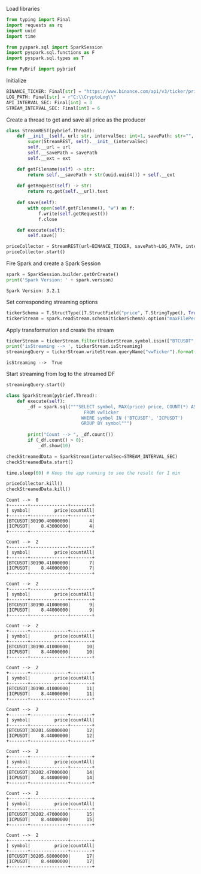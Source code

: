 <div class="cell markdown">

Load libraries

</div>

<div class="cell code" data-execution_count="1">

``` python
from typing import Final
import requests as rq
import uuid
import time

from pyspark.sql import SparkSession
import pyspark.sql.functions as F
import pyspark.sql.types as T

from PyBrif import pybrief
```

</div>

<div class="cell markdown">

Initialize

</div>

<div class="cell code" data-execution_count="2">

``` python
BINANCE_TICKER: Final[str] = "https://www.binance.com/api/v3/ticker/price"
LOG_PATH: Final[str] = r"C:\\CryptoLog\\"
API_INTERVAL_SEC: Final[int] = 3
STREAM_INTERVAL_SEC: Final[int] = 6
```

</div>

<div class="cell markdown">

Create a thread to get and save all price as the producer

</div>

<div class="cell code" data-execution_count="3">

``` python
class StreamREST(pybrief.Thread):
    def __init__(self, url: str, intervalSec: int=1, savePath: str="", ext: str=".json") -> None:
        super(StreamREST, self).__init__(intervalSec)
        self.__url = url
        self.__savePath = savePath
        self.__ext = ext

    def getFilename(self) -> str:
        return self.__savePath + str(uuid.uuid4()) + self.__ext
    
    def getRequest(self) -> str:
        return rq.get(self.__url).text
    
    def save(self):
        with open(self.getFilename(), "w") as f:
            f.write(self.getRequest())
            f.close

    def execute(self):
        self.save()

priceCollector = StreamREST(url=BINANCE_TICKER, savePath=LOG_PATH, intervalSec=API_INTERVAL_SEC)
priceCollector.start()
```

</div>

<div class="cell markdown">

Fire Spark and create a Spark Session

</div>

<div class="cell code" data-execution_count="4">

``` python
spark = SparkSession.builder.getOrCreate()
print('Spark Version: ' + spark.version)
```

<div class="output stream stdout">

    Spark Version: 3.2.1

</div>

</div>

<div class="cell markdown">

Set corresponding streaming options

</div>

<div class="cell code" data-execution_count="5">

``` python
tickerSchema = T.StructType([T.StructField("price", T.StringType(), True),T.StructField("symbol", T.StringType(), True)])
tickerStream = spark.readStream.schema(tickerSchema).option("maxFilePerTrigger", 1).json(LOG_PATH)
```

</div>

<div class="cell markdown">

Apply transformation and create the stream

</div>

<div class="cell code" data-execution_count="6">

``` python
tickerStream = tickerStream.filter(tickerStream.symbol.isin(["BTCUSDT", "DOGEUSDT", "ICPUSDT", "AXSUSDT", "SOLUSDT"]))
print('isStreaming --> ', tickerStream.isStreaming)
streamingQuery = tickerStream.writeStream.queryName("vwTicker").format("memory").outputMode("append")
```

<div class="output stream stdout">

    isStreaming -->  True

</div>

</div>

<div class="cell markdown">

Start streaming from log to the streamed DF

</div>

<div class="cell code" data-execution_count="7">

``` python
streamingQuery.start()

class SparkStream(pybrief.Thread):
    def execute(self):
        _df = spark.sql("""SELECT symbol, MAX(price) price, COUNT(*) AS countAll
                             FROM vwTicker
                            WHERE symbol IN ('BTCUSDT', 'ICPUSDT')
                            GROUP BY symbol""")
        
        print("Count --> ", _df.count())
        if (_df.count() > 0):
            _df.show(10)

checkStreamedData = SparkStream(intervalSec=STREAM_INTERVAL_SEC)
checkStreamedData.start()

time.sleep(60) # Keep the app running to see the result for 1 min

priceCollector.kill()
checkStreamedData.kill()
```

<div class="output stream stdout">

``` 
Count -->  0
+-------+--------------+--------+
| symbol|         price|countAll|
+-------+--------------+--------+
|BTCUSDT|30190.40000000|       4|
|ICPUSDT|    8.43000000|       4|
+-------+--------------+--------+

Count -->  2
+-------+--------------+--------+
| symbol|         price|countAll|
+-------+--------------+--------+
|BTCUSDT|30190.41000000|       7|
|ICPUSDT|    8.44000000|       7|
+-------+--------------+--------+

Count -->  2
+-------+--------------+--------+
| symbol|         price|countAll|
+-------+--------------+--------+
|BTCUSDT|30190.41000000|       9|
|ICPUSDT|    8.44000000|       9|
+-------+--------------+--------+

Count -->  2
+-------+--------------+--------+
| symbol|         price|countAll|
+-------+--------------+--------+
|BTCUSDT|30190.41000000|      10|
|ICPUSDT|    8.44000000|      10|
+-------+--------------+--------+

Count -->  2
+-------+--------------+--------+
| symbol|         price|countAll|
+-------+--------------+--------+
|BTCUSDT|30190.41000000|      11|
|ICPUSDT|    8.44000000|      11|
+-------+--------------+--------+

Count -->  2
+-------+--------------+--------+
| symbol|         price|countAll|
+-------+--------------+--------+
|BTCUSDT|30201.68000000|      12|
|ICPUSDT|    8.44000000|      12|
+-------+--------------+--------+

Count -->  2
+-------+--------------+--------+
| symbol|         price|countAll|
+-------+--------------+--------+
|BTCUSDT|30202.47000000|      14|
|ICPUSDT|    8.44000000|      14|
+-------+--------------+--------+

Count -->  2
+-------+--------------+--------+
| symbol|         price|countAll|
+-------+--------------+--------+
|BTCUSDT|30202.47000000|      15|
|ICPUSDT|    8.44000000|      15|
+-------+--------------+--------+

Count -->  2
+-------+--------------+--------+
| symbol|         price|countAll|
+-------+--------------+--------+
|BTCUSDT|30205.68000000|      17|
|ICPUSDT|    8.44000000|      17|
+-------+--------------+--------+

```

</div>

</div>
